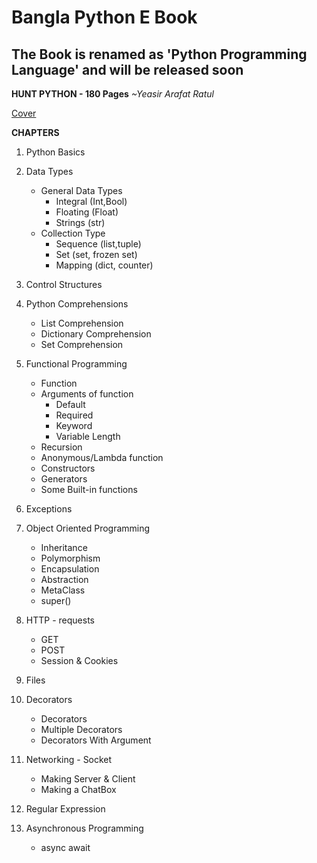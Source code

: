 
# Bangla Python E Book
## The Book is renamed as 'Python Programming Language' and will be released soon

**HUNT PYTHON - 180 Pages**
*~Yeasir Arafat Ratul* 
 

[Cover](https://github.com/YeasirArafatRatul/hunt_python/blob/master/main%20_cover.jpg)

**CHAPTERS**

1. Python Basics
2. Data Types
	* General Data Types
		* Integral (Int,Bool)
		* Floating (Float)
		* Strings (str)
	* Collection Type
		* Sequence (list,tuple)
		* Set (set, frozen set)
		* Mapping (dict, counter)
3. Control Structures
4. Python Comprehensions
	* List Comprehension
	* Dictionary Comprehension
	* Set Comprehension

5. Functional Programming
	* Function
	* Arguments of function
		* Default
		* Required
		* Keyword
		* Variable Length
	* Recursion
	* Anonymous/Lambda function
	* Constructors
	* Generators
	* Some Built-in functions

6. Exceptions
7. Object Oriented Programming
    * Inheritance 
    * Polymorphism
    * Encapsulation
    * Abstraction
    * MetaClass
    * super()
8. HTTP - requests
	* GET
	* POST
	* Session & Cookies

9. Files
10. Decorators
    * Decorators
    * Multiple Decorators
    * Decorators With Argument

11. Networking - Socket
	* Making Server & Client
	* Making a ChatBox

12. Regular Expression

13. Asynchronous Programming
	* async await
